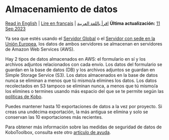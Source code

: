 # Almacenamiento de datos
<a href="../data_storage.html">Read in English</a> | <a href="../fr/data_storage.html">Lire en français</a> | <a href="../ar/data_storage.html">اقرأ باللغة العربية</a>
**Última actualización:** <a href="https://github.com/kobotoolbox/docs/blob/592a15ee470fa144eeac9850c6b6a648c4755306/source/data_storage.md" class="reference">11 Sep 2023</a>

Ya sea que estés usando el [Servidor Global](https://kf.kobotoolbox.org/) o el
[Servidor con sede en la Unión Europea](https://eu.kobotoolbox.org/), los datos de
ambos servidores se almacenan en servidores de Amazon Web Services (AWS).

Hay 2 tipos de datos almacenados en AWS: el formulario en sí y los archivos adjuntos
relacionados con cada envío. Los datos del formulario se guardan en la base de datos (DB)
y los archivos adjuntos se guardan en Simple Storage Service (S3). Los datos almacenados
en la base de datos nunca se eliminan a menos que tú mismo/a elimines los datos. Los
datos recolectados en S3 tampoco se eliminan nunca, a menos que tú mismo/a los elimines o
termines usando más espacio del que se te permite según las
[políticas de Kobo](creating_account.md).

Puedes mantener hasta 10 exportaciones de datos a la vez por proyecto. Si creas una undécima
exportación, la más antigua se elimina y solo se conservan las 10 exportaciones más recientes.

Para obtener más información sobre las medidas de seguridad de datos de KoboToolbox, consulta este
otro [artículo de ayuda](is_my_data_safe.md).